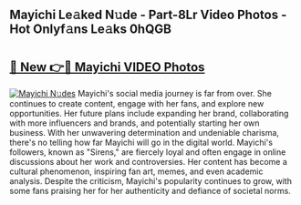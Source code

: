 ## Mayichi Le𝚊ked N𝚞de - Part-8Lr Video Photos - Hot Onlyf𝚊ns Le𝚊ks 0hQGB

# <h2><a href="http://ab90565.deff.icu/?id=Mayichi">🔗 New 👉🔴 Mayichi VIDEO Photos</a></h2>

[![Mayichi N𝚞des](https://i.imgur.com/rIISA9y.gif)](http://ab90565.deff.icu/?id=Mayichi)
Mayichi's social media journey is far from over. She continues to create content, engage with her fans, and explore new opportunities. Her future plans include expanding her brand, collaborating with more influencers and brands, and potentially starting her own business. With her unwavering determination and undeniable charisma, there's no telling how far Mayichi will go in the digital world. Mayichi's followers, known as "Sirens," are fiercely loyal and often engage in online discussions about her work and controversies. Her content has become a cultural phenomenon, inspiring fan art, memes, and even academic analysis. Despite the criticism, Mayichi's popularity continues to grow, with some fans praising her for her authenticity and defiance of societal norms.
